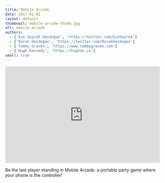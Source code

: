 ```yaml
---
title: Mobile Arcade
date: 2017-01-01
layout: default
thumbnail: mobile-arcade-thumb.jpg
alt: mobile-arcade
authors:
  - ['Ece Seyrek Hasdoğan', 'https://twitter.com/EceSeyrek']
  - ['Doruk Hasdoğan', 'https://twitter.com/DorukHasdogan']
  - ['Tommy Graven', 'https://www.tommygraven.com']
  - ['Hugh Kennedy', 'https://hughsk.io']
small: true
---
```


<iframe width="100%" height="315" src="https://www.youtube.com/embed/GurdMvxtrug" frameborder="0" allow="encrypted-media" allowfullscreen></iframe>

Be the last player standing in Mobile Arcade: a portable party game where your phone is the controller!

<!-- if you want to use a lightbox for larger images, here is how
  <a href="img/portfolio/bigImage.jpg" data-lightbox="image-1" data-title="My caption"><img src="img/portfolio/thumbnailImage.jpg"></a>
-->
